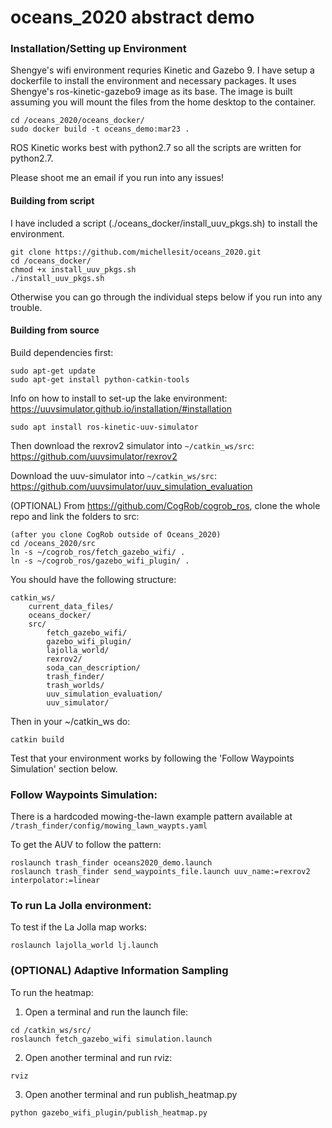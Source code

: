 # oceans_2020 abstract demo

### Installation/Setting up Environment
Shengye's wifi environment requries Kinetic and Gazebo 9. I have setup a dockerfile to install the environment and necessary packages. It uses Shengye's ros-kinetic-gazebo9 image as its base. The image is built assuming you will mount the files from the home desktop to the container.

```
cd /oceans_2020/oceans_docker/
sudo docker build -t oceans_demo:mar23 .
```
ROS Kinetic works best with python2.7 so all the scripts are written for python2.7.

Please shoot me an email if you run into any issues!


#### Building from script
I have included a script (./oceans_docker/install_uuv_pkgs.sh) to install the environment.
```
git clone https://github.com/michellesit/oceans_2020.git
cd /oceans_docker/
chmod +x install_uuv_pkgs.sh
./install_uuv_pkgs.sh
```

Otherwise you can go through the individual steps below if you run into any trouble.

#### Building from source
Build dependencies first:
```
sudo apt-get update
sudo apt-get install python-catkin-tools
```

Info on how to install to set-up the lake environment: https://uuvsimulator.github.io/installation/#installation
```
sudo apt install ros-kinetic-uuv-simulator
```

Then download the rexrov2 simulator into `~/catkin_ws/src`: https://github.com/uuvsimulator/rexrov2

Download the uuv-simulator into `~/catkin_ws/src`: https://github.com/uuvsimulator/uuv_simulation_evaluation

(OPTIONAL) From https://github.com/CogRob/cogrob_ros, clone the whole repo and link the folders to src:
```
(after you clone CogRob outside of Oceans_2020)
cd /oceans_2020/src
ln -s ~/cogrob_ros/fetch_gazebo_wifi/ .
ln -s ~/cogrob_ros/gazebo_wifi_plugin/ .
```

You should have the following structure:
```
catkin_ws/
    current_data_files/
    oceans_docker/
    src/
        fetch_gazebo_wifi/
        gazebo_wifi_plugin/
        lajolla_world/
        rexrov2/
        soda_can_description/
        trash_finder/
        trash_worlds/
        uuv_simulation_evaluation/
        uuv_simulator/
```

Then in your ~/catkin_ws do:
```
catkin build
```

Test that your environment works by following the 'Follow Waypoints Simulation' section below.


### Follow Waypoints Simulation:
There is a hardcoded mowing-the-lawn example pattern available at `/trash_finder/config/mowing_lawn_waypts.yaml`

To get the AUV to follow the pattern:
```
roslaunch trash_finder oceans2020_demo.launch
roslaunch trash_finder send_waypoints_file.launch uuv_name:=rexrov2 interpolator:=linear 
```

### To run La Jolla environment:
To test if the La Jolla map works:

```
roslaunch lajolla_world lj.launch
```

### (OPTIONAL) Adaptive Information Sampling

To run the heatmap:
1. Open a terminal and run the launch file:
```
cd /catkin_ws/src/
roslaunch fetch_gazebo_wifi simulation.launch
```

2. Open another terminal and run rviz:
```
rviz
```

3. Open another terminal and run publish_heatmap.py
```
python gazebo_wifi_plugin/publish_heatmap.py
```
